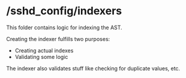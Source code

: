 # /sshd_config/indexers

This folder contains logic for indexing the AST.

Creating the indexer fulfills two purposes:
* Creating actual indexes
* Validating some logic

The indexer also validates stuff like checking for duplicate values, etc.